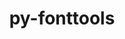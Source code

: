 ---
title: "py-fonttools"
layout: cache
categories: [package, v0.18.1]
meta: {"versions": ["4.31.2"], "compilers": ["gcc@=7.5.0"], "oss": ["ubuntu18.04"], "platforms": ["linux"], "targets": ["x86_64"], "stacks": ["data-vis-sdk", "e4s", "radiuss", "root"], "num_specs": 3, "num_specs_by_stack": {"e4s": 1, "root": 3, "data-vis-sdk": 1, "radiuss": 1}}
spec_details: [{"hash": "p2dwssvh4tz62ood7lo7dpmp2tqxocek", "compiler": "gcc@=7.5.0", "versions": ["4.31.2"], "os": "ubuntu18.04", "platform": "linux", "target": "x86_64", "variants": [], "stacks": ["e4s", "root"], "size": "-", "tarball": "https://binaries.spack.io/v0.18.1/build_cache/linux-ubuntu18.04-x86_64/gcc-7.5.0/py-fonttools-4.31.2/linux-ubuntu18.04-x86_64-gcc-7.5.0-py-fonttools-4.31.2-p2dwssvh4tz62ood7lo7dpmp2tqxocek.spack"}, {"hash": "l4ltagztaqk4owhx56viwi6cou2e4ynz", "compiler": "gcc@=7.5.0", "versions": ["4.31.2"], "os": "ubuntu18.04", "platform": "linux", "target": "x86_64", "variants": [], "stacks": ["data-vis-sdk", "root"], "size": "-", "tarball": "https://binaries.spack.io/v0.18.1/build_cache/linux-ubuntu18.04-x86_64/gcc-7.5.0/py-fonttools-4.31.2/linux-ubuntu18.04-x86_64-gcc-7.5.0-py-fonttools-4.31.2-l4ltagztaqk4owhx56viwi6cou2e4ynz.spack"}, {"hash": "hnj7dwqj3fxpjaa6tfwj4uz2qkiy4dws", "compiler": "gcc@=7.5.0", "versions": ["4.31.2"], "os": "ubuntu18.04", "platform": "linux", "target": "x86_64", "variants": [], "stacks": ["root", "radiuss"], "size": "-", "tarball": "https://binaries.spack.io/v0.18.1/build_cache/linux-ubuntu18.04-x86_64/gcc-7.5.0/py-fonttools-4.31.2/linux-ubuntu18.04-x86_64-gcc-7.5.0-py-fonttools-4.31.2-hnj7dwqj3fxpjaa6tfwj4uz2qkiy4dws.spack"}]
---